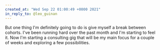 ```yaml
---
created_at: "Wed Sep 22 01:00:49 +0000 2021"
in_reply_to: @leo_guinan
---
```


But one thing I'm definitely going to do is give myself a break between cohorts. I've been running hard over the past month and I'm starting to feel it. Now I'm starting a consulting gig that will be my main focus for a couple of weeks and exploring a few possibilities.